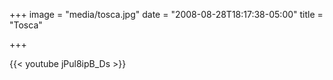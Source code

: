 +++
image = "media/tosca.jpg"
date = "2008-08-28T18:17:38-05:00"
title = "Tosca"

+++

{{< youtube jPul8ipB_Ds >}}
